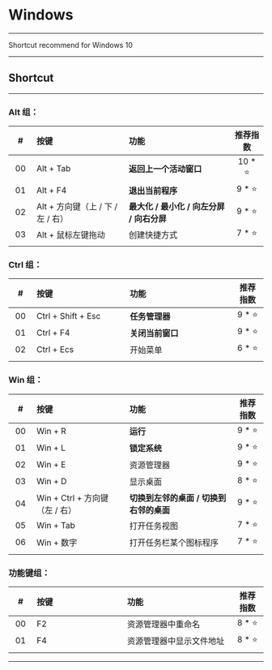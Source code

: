 # Windows

---

Shortcut recommend for Windows 10

---

## Shortcut

---

### Alt 组：

| # | 按键 | 功能 | 推荐指数 |
|:---:|:---|:---|:---:|
| 00 | Alt + Tab | **返回上一个活动窗口** | 10 * ⭐ |
| 01 | Alt + F4 | **退出当前程序** | 9 * ⭐ |
| 02 | Alt + 方向键（上 / 下 / 左 / 右） | **最大化 / 最小化 / 向左分屏 / 向右分屏** | 9 * ⭐ |
| 03 | Alt + 鼠标左键拖动 | 创建快捷方式 | 7 * ⭐ |
|<img width=50px/>|<img width=400px/>|<img width=500px/>|<img width=100px/>|

### Ctrl 组：

| # | 按键 | 功能 | 推荐指数 |
|:---:|:---|:---|:---:|
| 00 | Ctrl + Shift + Esc | **任务管理器** | 9 * ⭐ |
| 01 | Ctrl + F4 | **关闭当前窗口** | 9 * ⭐ |
| 02 | Ctrl + Ecs | 开始菜单 | 6 * ⭐ |
|<img width=50px/>|<img width=400px/>|<img width=500px/>|<img width=100px/>|

### Win 组：

| # | 按键 | 功能 | 推荐指数 |
|:---:|:---|:---|:---:|
| 00 | Win + R | **运行** | 9 * ⭐ |
| 01 | Win + L | **锁定系统** | 9 * ⭐ |
| 02 | Win + E | 资源管理器 | 9 * ⭐ |
| 03 | Win + D | 显示桌面 | 8 * ⭐ |
| 04 | Win + Ctrl + 方向键（左 / 右） | **切换到左邻的桌面 / 切换到右邻的桌面** | 9 * ⭐ |
| 05 | Win + Tab | 打开任务视图 | 7 * ⭐ |
| 06 | Win + 数字 | 打开任务栏某个图标程序 | 7 * ⭐ |
|<img width=50px/>|<img width=400px/>|<img width=500px/>|<img width=100px/>|

### 功能键组：

| # | 按键 | 功能 | 推荐指数 |
|:---:|:---|:---|:---:|
| 00 | F2 | 资源管理器中重命名 | 8 * ⭐ |
| 01 | F4 | 资源管理器中显示文件地址 | 8 * ⭐ |
|<img width=50px/>|<img width=400px/>|<img width=500px/>|<img width=100px/>|

---



